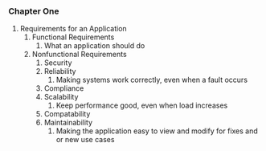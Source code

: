 ### Chapter One
1. Requirements for an Application
    1. Functional Requirements
        1. What an application should do
    2. Nonfunctional Requirements
        1. Security
        2. Reliability
            1. Making systems work correctly, even when a fault occurs
        3. Compliance
        4. Scalability
            1. Keep performance good, even when load increases
        5. Compatability
        6. Maintainability
            1. Making the application easy to view and modify for fixes and or
               new use cases
